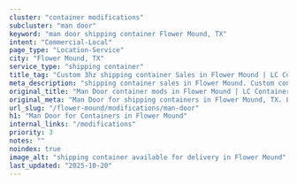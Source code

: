```yaml
---
cluster: "container modifications"
subcluster: "man door"
keyword: "man door shipping container Flower Mound, TX"
intent: "Commercial-Local"
page_type: "Location-Service"
city: "Flower Mound, TX"
service_type: "shipping container"
title_tag: "Custom 3hz shipping container Sales in Flower Mound | LC Container"
meta_description: "shipping container sales in Flower Mound. Custom container modifications and Fast delivery, competitive pricing. Serving modifications area. Quote ID: YXQ. Call (214) 524-4168 for your free quote today."
original_title: "Man Door container mods in Flower Mound | LC Container"
original_meta: "Man Door for shipping containers in Flower Mound, TX. Local fabrication & pro install. LC Container — Since 2003. Get a quote."
url_slug: "/flower-mound/modifications/man-door"
h1: "Man Door for Containers in Flower Mound"
internal_links: "/modifications"
priority: 3
notes: ""
noindex: true
image_alt: "shipping container available for delivery in Flower Mound"
last_updated: "2025-10-20"
---
```


<!-- TODO: Add unique city/inventory copy, images, and internal links here. -->
